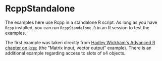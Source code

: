 # RcppStandalone

The examples here use Rcpp in a standalone R script. As long as you have `Rcpp` installed, you can run `RcppStandalone.R` in an R session to test the examples.

The first example was taken directly from [Hadley Wickham's Advanced R chapter on `Rcpp`](http://adv-r.had.co.nz/Rcpp.html) (the "Matrix input, vector output" example). There is an additional example regarding access to slots of s4 objects. 


